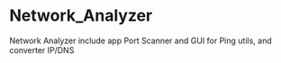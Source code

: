 # Network_Analyzer
Network Analyzer include app Port Scanner and GUI for Ping utils, and converter IP/DNS
